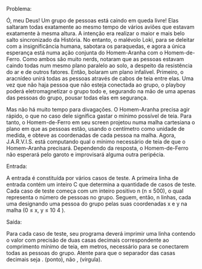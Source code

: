 Problema:

Ó, meu Deus! Um grupo de pessoas está caindo em queda livre! Elas saltaram todas exatamente ao mesmo tempo de vários aviões que estavam exatamente à mesma altura. A intenção era realizar o maior e mais belo salto sincronizado da História. No entanto, o malévolo Loki, para se deleitar com a insignificância humana, sabotara os paraquedas, e agora a única esperança está numa ação conjunta do Homem-Aranha com o Homem-de-Ferro. Como ambos são muito nerds, notaram que as pessoas estavam caindo todas num mesmo plano paralelo ao solo, a despeito da resistência do ar e de outros fatores. Então, bolaram um plano infalível. Primeiro, o aracnídeo unirá todas as pessoas através de cabos de teia entre elas. Uma vez que não haja pessoa que não esteja conectada ao grupo, o playboy poderá eletromagnetizar o grupo todo e, segurando na mão de uma apenas das pessoas do grupo, pousar todas elas em segurança.

Mas não há muito tempo para divagações. O Homem-Aranha precisa agir rápido, o que no caso dele significa gastar o mínimo possível de teia. Para tanto, o Homem-de-Ferro em seu screen projetou numa malha cartesiana o plano em que as pessoas estão, usando o centímetro como unidade de medida, e obteve as coordenadas de cada pessoa na malha. Agora, J.A.R.V.I.S. está computando qual o mínimo necessário de teia de que o Homem-Aranha precisará. Dependendo da resposta, o Homem-de-Ferro não esperará pelo garoto e improvisará alguma outra peripécia.


Entrada:

A entrada é constituída por vários casos de teste. A primeira linha de entrada contém um inteiro C que determina a quantidade de casos de teste. Cada caso de teste começa com um inteiro positivo n (n ≤ 500), o qual representa o número de pessoas no grupo. Seguem, então, n linhas, cada uma designando uma pessoa do grupo pelas suas coordenadas x e y na malha (0 ≤ x, y ≤ 10 4 ).


Saída:

Para cada caso de teste, seu programa deverá imprimir uma linha contendo o valor com precisão de duas casas decimais correspondente ao comprimento mínimo de teia, em metros, necessário para se conectarem todas as pessoas do grupo. Atente para que o separador das casas decimais seja . (ponto), não , (vírgula).
